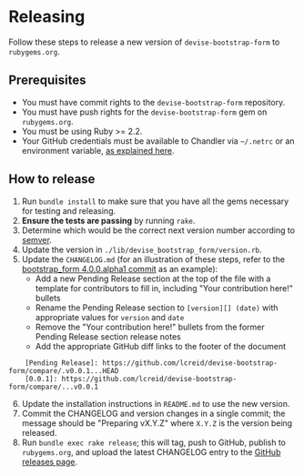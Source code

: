 # Releasing

Follow these steps to release a new version of `devise-bootstrap-form` to `rubygems.org`.

## Prerequisites

* You must have commit rights to the `devise-bootstrap-form` repository.
* You must have push rights for the `devise-bootstrap-form` gem on `rubygems.org`.
* You must be using Ruby >= 2.2.
* Your GitHub credentials must be available to Chandler via `~/.netrc` or an environment variable, [as explained here](https://github.com/mattbrictson/chandler#2-configure-credentials).

## How to release

1. Run `bundle install` to make sure that you have all the gems necessary for testing and releasing.
2. **Ensure the tests are passing** by running `rake`.
3. Determine which would be the correct next version number according to [semver](http://semver.org/).
4. Update the version in `./lib/devise_bootstrap_form/version.rb`.
5. Update the `CHANGELOG.md` (for an illustration of these steps, refer to the [bootstrap_form 4.0.0.alpha1 commit](https://github.com/bootstrap-ruby/devise-bootstrap-form/commit/8aac3667931a16537ab68038ec4cebce186bd596#diff-4ac32a78649ca5bdd8e0ba38b7006a1e) as an example):
    * Add a new Pending Release section at the top of the file with a template for contributors to fill in, including "Your contribution here!" bullets
    * Rename the Pending Release section to `[version][] (date)` with appropriate values for `version` and `date`
    * Remove the "Your contribution here!" bullets from the former Pending Release section release notes
    * Add the appropriate GitHub diff links to the footer of the document

```
    [Pending Release]: https://github.com/lcreid/devise-bootstrap-form/compare/.v0.0.1...HEAD
    [0.0.1]: https://github.com/lcreid/devise-bootstrap-form/compare/...v0.0.1
```

6. Update the installation instructions in `README.md` to use the new version.
7. Commit the CHANGELOG and version changes in a single commit; the message should be "Preparing vX.Y.Z" where `X.Y.Z` is the version being released.
8. Run `bundle exec rake release`; this will tag, push to GitHub, publish to `rubygems.org`, and upload the latest CHANGELOG entry to the [GitHub releases page](https://github.com/lcreid/devise-bootstrap-form/releases).
